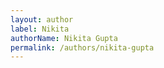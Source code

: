```yaml
---
layout: author
label: Nikita
authorName: Nikita Gupta
permalink: /authors/nikita-gupta
---
```

            
